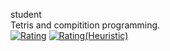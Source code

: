 student  
Tetris and compitition programming.  
[![Rating](https://badgen.org/img/atcoder/zuba/rating/algorithm?style=plastic)](https://atcoder.jp/users/zuba?contestType=algo)
[![Rating(Heuristic)](https://badgen.org/img/atcoder/zuba/rating/heuristic?style=plastic)](https://atcoder.jp/users/zuba?contestType=heuristic)
